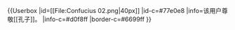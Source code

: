 {{Userbox
  |id=[[File:Confucius 02.png|40px]]
  |id-c=#77e0e8
  |info=该用户尊敬[[孔子]]。
  |info-c=#d0f8ff
  |border-c=#6699ff
}} 
<noinclude>

</noinclude>